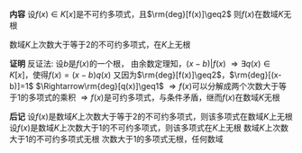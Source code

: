 **内容**
设$f(x)\in K[x]$是不可约多项式，且$\rm{deg}[f(x)]\geq2$
则$f(x)$在数域$K$无根

数域$K$上次数大于等于2的不可约多项式，在$K$上无根

**证明**
反证法: 设$b$是$f(x)$的一个根，
由余数定理知，$(x-b)|f(x)$
$\Rightarrow\exists q(x)\in K[x]$，使得$f(x)=(x-b)q(x)$
又因为$\rm{deg}[f(x)]\geq2$，$\rm{deg}[(x-b)]=1$
$\Rightarrow\rm{deg}[q(x)]\geq1$
$\Rightarrow f(x)$可以分解成两个次数大于等于1的多项式的乘积
$\Rightarrow f(x)$是可约多项式，与条件矛盾，继而$f(x)$在数域$K$无根

**后记**
设$f(x)$是数域$K$上次数大于等于2的不可约多项式，则该多项式在数域$K$上无根
设$f(x)$是数域$K$上次数大于1的不可约多项式，则该多项式在$K$上无根
数域$K$上次数大于1的不可约多项式无根
次数大于1的多项式无根，任何数域
